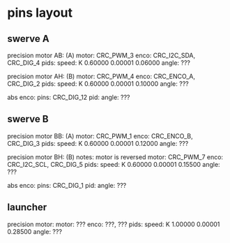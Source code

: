
# pins layout

## swerve A

precision motor AB: (A)
    motor: CRC_PWM_3
    enco: CRC_I2C_SDA, CRC_DIG_4
    pids:
        speed: K 0.60000 0.00001 0.06000
        angle: ???

precision motor AH: (B)
    motor: CRC_PWM_4
    enco: CRC_ENCO_A, CRC_DIG_2
    pids:
        speed: K 0.60000 0.00001 0.10000
        angle: ???

abs enco:
    pins: CRC_DIG_12
    pid:
        angle: ???

## swerve B

precision motor BB: (A)
    motor: CRC_PWM_1
    enco: CRC_ENCO_B, CRC_DIG_3
    pids:
        speed: K 0.60000 0.00001 0.12000
        angle: ???

precision motor BH: (B)
    notes:
        motor is reversed
    motor: CRC_PWM_7
    enco: CRC_I2C_SCL, CRC_DIG_5
    pids:
        speed: K 0.60000 0.00001 0.15500
        angle: ???

abs enco:
    pins: CRC_DIG_1
    pid:
        angle: ???

## launcher

precision motor:
    motor: ???
    enco: ???, ???
    pids:
        speed: K 1.00000 0.00001 0.28500
        angle: ???
